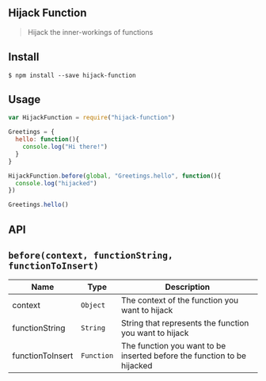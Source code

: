 ## Hijack Function
> Hijack the inner-workings of functions

## Install 
```
$ npm install --save hijack-function
```

## Usage
```javascript
var HijackFunction = require("hijack-function")

Greetings = {
  hello: function(){
    console.log("Hi there!")
  }
}

HijackFunction.before(global, "Greetings.hello", function(){
  console.log("hijacked")
})

Greetings.hello()
```

## API 

## `before(context, functionString, functionToInsert)`

| Name | Type | Description |
|------|------|-------------|
| context | `Object` | The context of the function you want to hijack 
| functionString| `String` | String that represents the function you want to hijack 
| functionToInsert| `Function` | The function you want to be inserted before the function to be hijacked 
